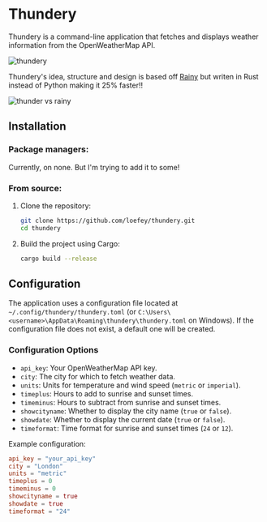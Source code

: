 # Thundery

Thundery is a command-line application that fetches and displays weather information from the OpenWeatherMap API.

![thundery](https://pub-772556e86c514a789d81677bd605749d.r2.dev/thundery.jpg)

Thundery's idea, structure and design is based off [Rainy](https://github.com/liveslol/rainy) but writen in Rust instead of Python making it 25% faster!!

![thunder vs rainy](https://pub-772556e86c514a789d81677bd605749d.r2.dev/thunderyandrainy.jpg)

## Installation

### Package managers:

Currently, on none. But I'm trying to add it to some!

### From source:

1. Clone the repository:

   ```sh
   git clone https://github.com/loefey/thundery.git
   cd thundery
   ```

2. Build the project using Cargo:
   ```sh
   cargo build --release
   ```

## Configuration

The application uses a configuration file located at `~/.config/thundery/thundery.toml` (or `C:\Users\<username>\AppData\Roaming\thundery\thundery.toml` on Windows). If the configuration file does not exist, a default one will be created.

### Configuration Options

- `api_key`: Your OpenWeatherMap API key.
- `city`: The city for which to fetch weather data.
- `units`: Units for temperature and wind speed (`metric` or `imperial`).
- `timeplus`: Hours to add to sunrise and sunset times.
- `timeminus`: Hours to subtract from sunrise and sunset times.
- `showcityname`: Whether to display the city name (`true` or `false`).
- `showdate`: Whether to display the current date (`true` or `false`).
- `timeformat`: Time format for sunrise and sunset times (`24` or `12`).

Example configuration:

```toml
api_key = "your_api_key"
city = "London"
units = "metric"
timeplus = 0
timeminus = 0
showcityname = true
showdate = true
timeformat = "24"
```
